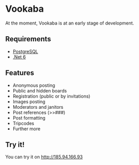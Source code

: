 # Vookaba
At the moment, Vookaba is at an early stage of development. 

## Requirements
* [PostgreSQL](https://www.postgresql.org/)
* [.Net 6](https://dotnet.microsoft.com/)
## Features
- Anonymous posting
- Public and hidden boards
- Registration (public or by invitations)
- Images posting
- Moderators and janitors
- Post references (>>###)
- Post formatting
- Tripcodes
- Further more
## Try it!
You can try it on http://185.94.166.93
